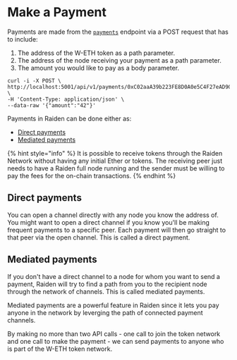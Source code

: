 # Make a Payment

Payments are made from the [`payments`](../raiden-api-1/resources/payments.md#initiate-a-payment) endpoint via a POST request that has to include:

1. The address of the W-ETH token as a path parameter.
2. The address of the node receiving your payment as a path parameter.
3. The amount you would like to pay as a body parameter.

```text
curl -i -X POST \
http://localhost:5001/api/v1/payments/0xC02aaA39b223FE8D0A0e5C4F27eAD9083C \
-H 'Content-Type: application/json' \
--data-raw '{"amount":"42"}'
```

Payments in Raiden can be done either as:

* [Direct payments](make-a-payment.md#direct-payments)
* [Mediated payments](make-a-payment.md#mediated-payments)

{% hint style="info" %}
It is possible to receive tokens through the Raiden Network without having any initial Ether or tokens. The receiving peer just needs to have a Raiden full node running and the sender must be willing to pay the fees for the on-chain transactions.
{% endhint %}

## Direct payments

You can open a channel directly with any node you know the address of. You might want to open a direct channel if you know you'll be making frequent payments to a specific peer. Each payment will then go straight to that peer via the open channel. This is called a direct payment.

## Mediated payments

If you don't have a direct channel to a node for whom you want to send a payment, Raiden will try to find a path from you to the recipient node through the network of channels. This is called mediated payments.

Mediated payments are a powerful feature in Raiden since it lets you pay anyone in the network by leverging the path of connected payment channels.

By making no more than two API calls - one call to join the token network and one call to make the payment - we can send payments to anyone who is part of the W-ETH token network.

